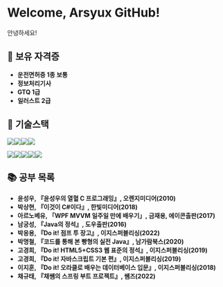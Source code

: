 # Welcome, Arsyux GitHub!
안녕하세요!<br>














## 📌 보유 자격증
- **운전면허증 1종 보통**
- **정보처리기사**
- **GTQ 1급**
- **일러스트 2급**

## 🔧 기술스택
<img src="https://img.shields.io/badge/html5-E34F26?style=for-the-badge&logo=html5&logoColor=white"><img src="https://img.shields.io/badge/css3-1572B6?style=for-the-badge&logo=css3&logoColor=white"><img src="https://img.shields.io/badge/javascript-F7DF1E?style=for-the-badge&logo=javascript&logoColor=white"><img src="https://img.shields.io/badge/bootstrap-7952B3?style=for-the-badge&logo=bootstrap&logoColor=white">

<img src="https://img.shields.io/badge/java-E21818?style=for-the-badge&logo=java&logoColor=white"><img src="https://img.shields.io/badge/oracle-F80000?style=for-the-badge&logo=oracle&logoColor=white"><img src="https://img.shields.io/badge/mariadb-003545?style=for-the-badge&logo=mariadb&logoColor=white"><img src="https://img.shields.io/badge/Spring-6DB33F?style=for-the-badge&logo=Spring&logoColor=green"><img src="https://img.shields.io/badge/Spring Boot-6DB33F?style=for-the-badge&logo=Spring Boot&logoColor=yellow">

## 📚 공부 목록
- **윤성우, 『윤성우의 열혈 C 프로그래밍』, 오렌지미디어(2010)**
- **박상현, 『이것이 C#이다』, 한빛미디어(2018)**
- **아르노베유, 「WPF MVVM 일주일 만에 배우기」, 금재용, 에이콘출판(2017)**
- **남궁성, 『Java의 정석』, 도우출판(2016)**
- **박응용, 『Do it! 점프 투 장고』, 이지스퍼블리싱(2022)**
- **박명철, 『코드를 통해 본 빵형의 실전 Java』, 남가람북스(2020)**
- **고경희, 『Do it! HTML5+CSS3 웹 표준의 정석』, 이지스퍼블리싱(2019)**
- **고경희, 『Do it! 자바스크립트 기본 편』, 이지스퍼블리싱(2019)**
- **이지훈, 『Do it! 오라클로 배우는 데이터베이스 입문』, 이지스퍼블리싱(2018)**
- **채규태, 『채쌤의 스프링 부트 프로젝트』, 쌤즈(2022)**



